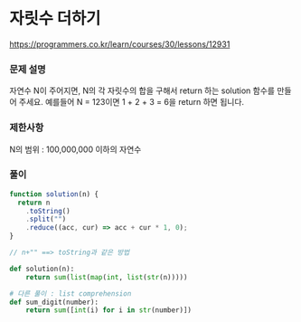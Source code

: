 # 자릿수 더하기

https://programmers.co.kr/learn/courses/30/lessons/12931

### 문제 설명

자연수 N이 주어지면, N의 각 자릿수의 합을 구해서 return 하는 solution 함수를 만들어 주세요.
예를들어 N = 123이면 1 + 2 + 3 = 6을 return 하면 됩니다.

### 제한사항

N의 범위 : 100,000,000 이하의 자연수

### 풀이

```js
function solution(n) {
  return n
    .toString()
    .split("")
    .reduce((acc, cur) => acc + cur * 1, 0);
}

// n+"" ==> toString과 같은 방법
```

```py
def solution(n):
    return sum(list(map(int, list(str(n)))))

# 다른 풀이 : list comprehension
def sum_digit(number):
    return sum([int(i) for i in str(number)])
```
